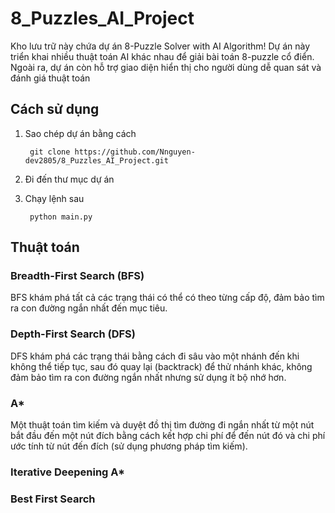 ﻿# 8_Puzzles_AI_Project
Kho lưu trữ này chứa dự án 8-Puzzle Solver with AI Algorithm! Dự án này triển khai nhiều thuật toán AI khác nhau để giải bài toán 8-puzzle cổ điển. Ngoài ra, dự án còn hỗ trợ giao diện hiển thị cho người dùng dễ quan sát và đánh giá thuật toán
## Cách sử dụng
1. Sao chép dự án bằng cách 

        git clone https://github.com/Nnguyen-dev2805/8_Puzzles_AI_Project.git

2. Đi đến thư mục dự án 

3. Chạy lệnh sau

        python main.py
## Thuật toán
### Breadth-First Search (BFS)
BFS khám phá tất cả các trạng thái có thể có theo từng cấp độ, đảm bảo tìm ra con đường ngắn nhất đến mục tiêu.
### Depth-First Search (DFS)
DFS khám phá các trạng thái bằng cách đi sâu vào một nhánh đến khi không thể tiếp tục, sau đó quay lại (backtrack) để thử nhánh khác, không đảm bảo tìm ra con đường ngắn nhất nhưng sử dụng ít bộ nhớ hơn.
### A*
Một thuật toán tìm kiếm và duyệt đồ thị tìm đường đi ngắn nhất từ ​​một nút bắt đầu đến một nút đích bằng cách kết hợp chi phí để đến nút đó và chi phí ước tính từ nút đến đích (sử dụng phương pháp tìm kiếm).
### Iterative Deepening A*

### Best First Search
